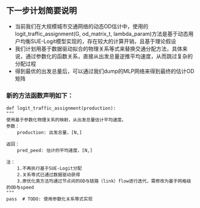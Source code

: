 ## 下一步计划简要说明
- 当前我们在大规模城市交通网络的动态OD估计中，使用的logit_traffic_assignment(G, od_matrix_t, lambda_param)方法是基于动态用户均衡SUE-Logit模型实现的，存在较大的计算开销，且基于理论假设
- 我们计划用基于数据驱动拟合的物理关系等式来替换交通分配方法，具体来说，通过参数化的函数关系，直接从出发总量逆推平均速度，从而跳过复杂的分配过程
- 得到最优的出发总量后，可以通过我们dump的MLP网络来得到最终的估计OD矩阵
### 新的方法函数声明如下：



    def logit_traffic_assignment(production):
    """
    使用基于参数化物理关系的映射，从出发总量估计平均速度。
    参数：
        production: 出发总量，[N,]

    返回：
        pred_peed: 估计的平均速度，[N,]

    注：
        1.不再执行基于SUE-Logit分配
        2.关系等式已通过数据驱动获得
        3.原优化类方法均通过节点间的OD与链路（link）flow进行迭代，需修改为基于网格级的OD与speed
    """
    pass  # TODO: 使用参数化关系等式实现

